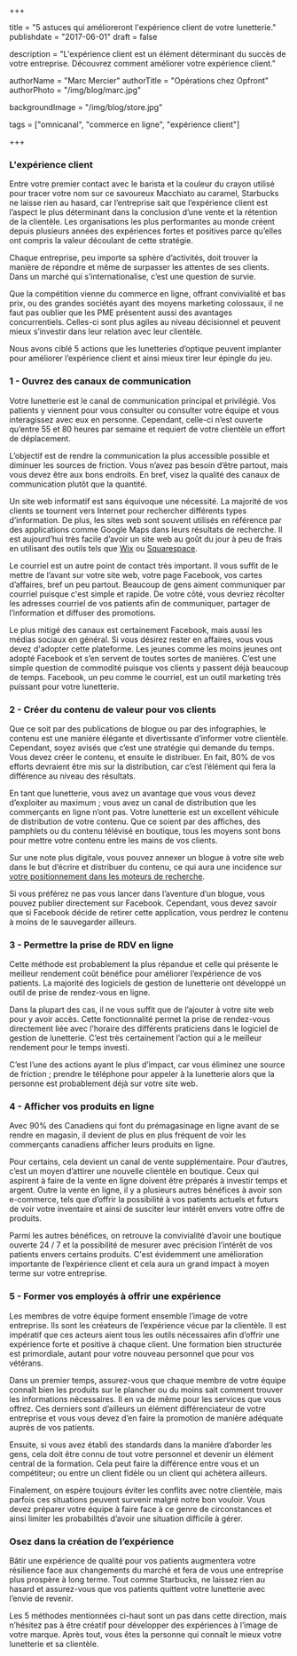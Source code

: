 +++

title = "5 astuces qui amélioreront l'expérience client de votre lunetterie."
publishdate = "2017-06-01"
draft = false

description = "L'expérience client est un élément déterminant du succès de votre entreprise. Découvrez comment améliorer votre expérience client."

authorName = "Marc Mercier"
authorTitle = "Opérations chez Opfront"
authorPhoto = "/img/blog/marc.jpg"

backgroundImage = "/img/blog/store.jpg"

tags = ["omnicanal", "commerce en ligne", "expérience client"]

+++

### **L'expérience client**

Entre votre premier contact avec le barista et la couleur du crayon utilisé pour tracer votre nom sur ce savoureux Macchiato au caramel, Starbucks ne laisse rien au hasard, car l’entreprise sait que l’expérience client est l’aspect le plus déterminant dans la conclusion d’une vente et la rétention de la clientèle. Les organisations les plus performantes au monde créent depuis plusieurs années des expériences fortes et positives parce qu’elles ont compris la valeur découlant de cette stratégie.

Chaque entreprise, peu importe sa sphère d’activités, doit trouver la manière de répondre et même de surpasser les attentes de ses clients. Dans un marché qui s’internationalise, c’est une question de survie.

Que la compétition vienne du commerce en ligne, offrant convivialité et bas prix, ou des grandes sociétés ayant des moyens marketing colossaux, il ne faut pas oublier que les PME présentent aussi des avantages concurrentiels. Celles-ci sont plus agiles au niveau décisionnel et peuvent mieux s’investir dans leur relation avec leur clientèle.

Nous avons ciblé 5 actions que les lunetteries d’optique peuvent implanter pour améliorer l’expérience client et ainsi mieux tirer leur épingle du jeu.

### **1 - Ouvrez des canaux de communication**

Votre lunetterie est le canal de communication principal et privilégié. Vos patients y viennent pour vous consulter ou consulter votre équipe et vous interagissez avec eux en personne. Cependant, celle-ci n’est ouverte qu’entre 55 et 80 heures par semaine et requiert de votre clientèle un effort de déplacement.

L’objectif est de rendre la communication la plus accessible possible et diminuer les sources de friction. Vous n’avez pas besoin d’être partout, mais vous devez être aux bons endroits. En bref, visez la qualité des canaux de communication plutôt que la quantité.

Un site web informatif est sans équivoque une nécessité. La majorité de vos clients se tournent vers Internet pour rechercher différents types d’information. De plus, les sites web sont souvent utilisés en référence par des applications comme Google Maps dans leurs résultats de recherche. Il est aujourd’hui très facile d’avoir un site web au goût du jour à peu de frais en utilisant des outils tels que <a href="https://wix.com" target="_blank">Wix</a> ou <a href="https://squarespace.com" target="_blank">Squarespace</a>.

Le courriel est un autre point de contact très important. Il vous suffit de le mettre de l’avant sur votre site web, votre page Facebook, vos cartes d’affaires, bref un peu partout. Beaucoup de gens aiment communiquer par courriel puisque c'est simple et rapide. De votre côté, vous devriez récolter les adresses courriel de vos patients afin de  communiquer, partager de l’information et diffuser  des promotions.

Le plus mitigé des canaux est certainement Facebook, mais aussi les médias sociaux en général. Si vous désirez rester  en affaires, vous vous devez d'adopter cette plateforme. Les jeunes comme les moins jeunes ont adopté Facebook et s’en servent de toutes sortes de manières. C’est une simple question de commodité puisque vos clients y passent déjà beaucoup de temps. Facebook, un peu comme le courriel, est un outil marketing très puissant pour votre lunetterie.

### **2 - Créer du contenu de valeur pour vos clients**

Que ce soit par des publications de blogue ou par des infographies, le contenu est une manière élégante et divertissante d’informer votre clientèle. Cependant, soyez avisés que c’est une stratégie qui demande du temps. Vous devez créer le contenu, et  ensuite le distribuer. En fait, 80% de vos efforts devraient être mis sur la distribution, car c’est l’élément qui fera la différence au niveau des résultats.

En tant que lunetterie, vous avez un avantage que vous vous devez d’exploiter au maximum ; vous avez un canal de distribution que les commerçants en ligne n’ont pas. Votre lunetterie est un excellent véhicule de distribution de votre contenu. Que ce soient par des affiches, des pamphlets ou du contenu télévisé en boutique, tous les moyens sont bons pour mettre votre contenu entre les mains de vos clients.  

Sur une note plus digitale, vous pouvez annexer un blogue à votre site web dans le but d’écrire et distribuer du contenu, ce qui aura une incidence sur <a href="https://fr.wikipedia.org/wiki/Optimisation_pour_les_moteurs_de_recherche" target="_blank">votre positionnement dans les moteurs de recherche</a>.

Si vous préférez ne pas vous lancer dans l’aventure d’un blogue, vous pouvez publier directement sur Facebook. Cependant, vous devez savoir que si Facebook décide de retirer cette application, vous perdrez le contenu à moins de le sauvegarder ailleurs.

### **3 - Permettre la prise de RDV en ligne**

Cette méthode est probablement la plus répandue et celle qui présente le meilleur rendement coût bénéfice pour améliorer l’expérience de vos patients. La majorité des logiciels de gestion de lunetterie ont développé un outil de prise de rendez-vous en ligne.

Dans la plupart des cas, il ne vous suffit que de l’ajouter à votre site web pour y avoir accès. Cette fonctionnalité permet la prise de rendez-vous directement liée avec l’horaire des différents praticiens dans le logiciel de gestion de lunetterie. C’est très certainement l’action qui a le meilleur rendement pour le temps investi.

C’est l’une des actions ayant le plus d’impact, car vous éliminez une source de  friction ; prendre le téléphone pour appeler à la lunetterie alors que la personne est probablement déjà sur votre site web.

### **4 - Afficher vos produits en ligne**

Avec 90% des Canadiens qui font du prémagasinage en ligne avant de se rendre en  magasin, il devient de plus en plus fréquent de voir les commerçants canadiens afficher leurs produits en ligne.

Pour certains, cela devient un canal de vente supplémentaire. Pour d’autres, c’est un moyen d’attirer une nouvelle clientèle en boutique. Ceux qui aspirent à faire de la vente en ligne doivent être préparés à investir temps et argent. Outre la vente en ligne, il y a plusieurs autres bénéfices à avoir son e-commerce, tels que d’offrir la possibilité à vos patients actuels et futurs de voir votre inventaire et ainsi de susciter leur intérêt envers votre offre de produits.

Parmi les autres bénéfices, on retrouve la convivialité d’avoir une boutique ouverte 24 / 7 et la possibilité de mesurer avec précision l’intérêt de vos patients envers certains produits. C'est évidemment une amélioration importante de l’expérience client et cela aura un grand impact à moyen terme sur votre entreprise.

### **5 - Former vos employés à offrir une expérience**

Les membres de votre équipe forment ensemble l’image de votre entreprise. Ils sont les créateurs de l’expérience vécue par la clientèle. Il est impératif que ces acteurs aient tous les outils nécessaires afin d’offrir une expérience forte et positive à chaque client. Une formation bien structurée est primordiale, autant pour votre nouveau personnel que pour vos vétérans.

Dans un premier temps, assurez-vous que chaque membre de votre équipe connaît bien les produits sur le plancher ou du moins sait comment trouver les informations nécessaires. Il en va de même pour les services que vous offrez. Ces derniers sont d’ailleurs un élément différenciateur de votre entreprise et vous vous devez d’en faire la promotion de manière adéquate auprès de vos patients.

Ensuite, si vous avez établi des standards dans la manière d’aborder les gens, cela doit être connu de tout votre personnel et devenir un élément central de la formation. Cela peut  faire la différence entre vous et un compétiteur; ou entre un client fidèle ou un client qui achètera ailleurs.

Finalement, on espère toujours éviter les conflits avec notre clientèle, mais parfois ces situations peuvent survenir malgré notre bon vouloir. Vous devez préparer votre équipe à faire face à ce genre de circonstances et ainsi limiter les probabilités d’avoir une situation difficile à gérer.

### **Osez dans la création de l’expérience**

Bâtir une expérience de qualité pour vos patients augmentera votre résilience face aux changements du marché et fera de vous une entreprise plus prospère à long terme. Tout comme Starbucks, ne laissez rien au hasard et assurez-vous que vos patients quittent votre lunetterie avec l’envie de revenir.

Les 5 méthodes mentionnées ci-haut sont un pas dans cette direction, mais n’hésitez pas à être créatif pour développer des expériences à l’image de votre marque. Après tout, vous êtes la personne qui connaît le mieux votre lunetterie et sa clientèle.
